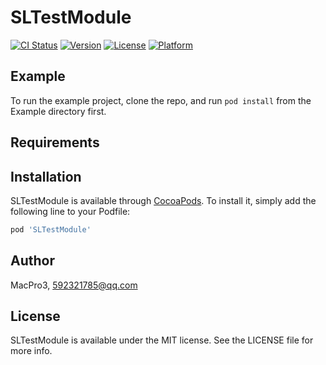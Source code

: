 # SLTestModule

[![CI Status](https://img.shields.io/travis/MacPro3/SLTestModule.svg?style=flat)](https://travis-ci.org/MacPro3/SLTestModule)
[![Version](https://img.shields.io/cocoapods/v/SLTestModule.svg?style=flat)](https://cocoapods.org/pods/SLTestModule)
[![License](https://img.shields.io/cocoapods/l/SLTestModule.svg?style=flat)](https://cocoapods.org/pods/SLTestModule)
[![Platform](https://img.shields.io/cocoapods/p/SLTestModule.svg?style=flat)](https://cocoapods.org/pods/SLTestModule)

## Example

To run the example project, clone the repo, and run `pod install` from the Example directory first.

## Requirements

## Installation

SLTestModule is available through [CocoaPods](https://cocoapods.org). To install
it, simply add the following line to your Podfile:

```ruby
pod 'SLTestModule'
```

## Author

MacPro3, 592321785@qq.com

## License

SLTestModule is available under the MIT license. See the LICENSE file for more info.

